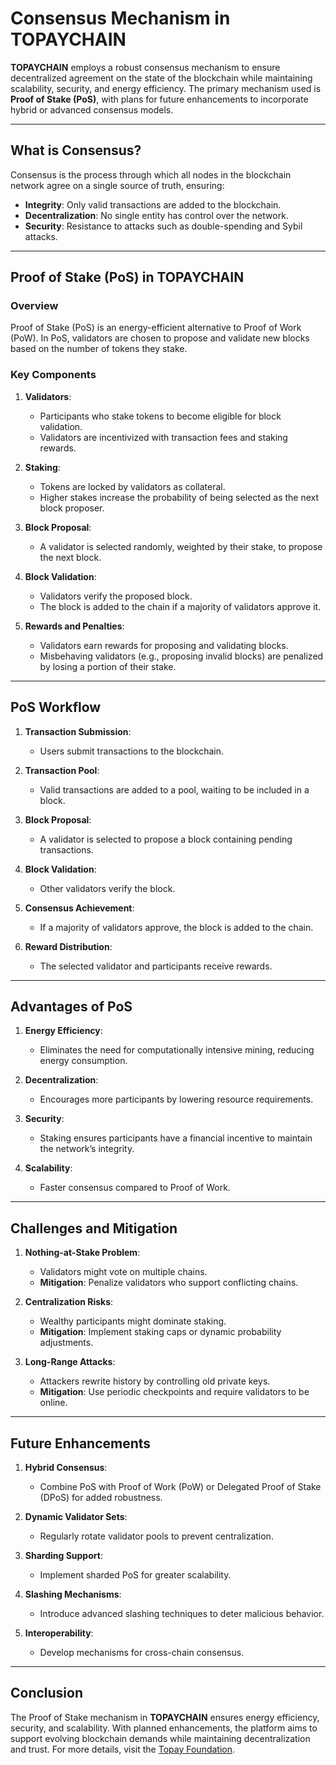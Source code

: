 # Consensus Mechanism in TOPAYCHAIN

**TOPAYCHAIN** employs a robust consensus mechanism to ensure decentralized agreement on the state of the blockchain while maintaining scalability, security, and energy efficiency. The primary mechanism used is **Proof of Stake (PoS)**, with plans for future enhancements to incorporate hybrid or advanced consensus models.

---

## What is Consensus?
Consensus is the process through which all nodes in the blockchain network agree on a single source of truth, ensuring:
- **Integrity**: Only valid transactions are added to the blockchain.
- **Decentralization**: No single entity has control over the network.
- **Security**: Resistance to attacks such as double-spending and Sybil attacks.

---

## Proof of Stake (PoS) in TOPAYCHAIN

### Overview
Proof of Stake (PoS) is an energy-efficient alternative to Proof of Work (PoW). In PoS, validators are chosen to propose and validate new blocks based on the number of tokens they stake.

### Key Components

1. **Validators**:
   - Participants who stake tokens to become eligible for block validation.
   - Validators are incentivized with transaction fees and staking rewards.

2. **Staking**:
   - Tokens are locked by validators as collateral.
   - Higher stakes increase the probability of being selected as the next block proposer.

3. **Block Proposal**:
   - A validator is selected randomly, weighted by their stake, to propose the next block.

4. **Block Validation**:
   - Validators verify the proposed block.
   - The block is added to the chain if a majority of validators approve it.

5. **Rewards and Penalties**:
   - Validators earn rewards for proposing and validating blocks.
   - Misbehaving validators (e.g., proposing invalid blocks) are penalized by losing a portion of their stake.

---

## PoS Workflow

1. **Transaction Submission**:
   - Users submit transactions to the blockchain.

2. **Transaction Pool**:
   - Valid transactions are added to a pool, waiting to be included in a block.

3. **Block Proposal**:
   - A validator is selected to propose a block containing pending transactions.

4. **Block Validation**:
   - Other validators verify the block.

5. **Consensus Achievement**:
   - If a majority of validators approve, the block is added to the chain.

6. **Reward Distribution**:
   - The selected validator and participants receive rewards.

---

## Advantages of PoS

1. **Energy Efficiency**:
   - Eliminates the need for computationally intensive mining, reducing energy consumption.

2. **Decentralization**:
   - Encourages more participants by lowering resource requirements.

3. **Security**:
   - Staking ensures participants have a financial incentive to maintain the network’s integrity.

4. **Scalability**:
   - Faster consensus compared to Proof of Work.

---

## Challenges and Mitigation

1. **Nothing-at-Stake Problem**:
   - Validators might vote on multiple chains.
   - **Mitigation**: Penalize validators who support conflicting chains.

2. **Centralization Risks**:
   - Wealthy participants might dominate staking.
   - **Mitigation**: Implement staking caps or dynamic probability adjustments.

3. **Long-Range Attacks**:
   - Attackers rewrite history by controlling old private keys.
   - **Mitigation**: Use periodic checkpoints and require validators to be online.

---

## Future Enhancements

1. **Hybrid Consensus**:
   - Combine PoS with Proof of Work (PoW) or Delegated Proof of Stake (DPoS) for added robustness.

2. **Dynamic Validator Sets**:
   - Regularly rotate validator pools to prevent centralization.

3. **Sharding Support**:
   - Implement sharded PoS for greater scalability.

4. **Slashing Mechanisms**:
   - Introduce advanced slashing techniques to deter malicious behavior.

5. **Interoperability**:
   - Develop mechanisms for cross-chain consensus.

---

## Conclusion
The Proof of Stake mechanism in **TOPAYCHAIN** ensures energy efficiency, security, and scalability. With planned enhancements, the platform aims to support evolving blockchain demands while maintaining decentralization and trust. For more details, visit the [Topay Foundation](https://www.topayfoundation.com).

